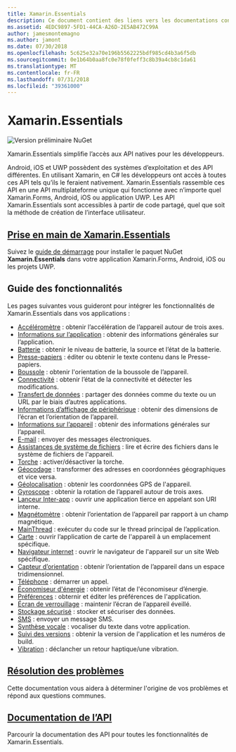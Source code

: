 ```yaml
---
title: Xamarin.Essentials
description: Ce document contient des liens vers les documentations concernant Xamarin.Essentials. Xamarin.Essentials rassemble les API natives en une API multiplateforme unique pour les applications mobiles.
ms.assetid: 4EDC9897-5FD1-44CA-A26D-2E5AB472C99A
author: jamesmontemagno
ms.author: jamont
ms.date: 07/30/2018
ms.openlocfilehash: 5c625e32a70e196b5562225bdf985cd4b3a6f5db
ms.sourcegitcommit: 0e1b64b0aa8fc0e78f0feff3c8b39a4cb8c1da61
ms.translationtype: MT
ms.contentlocale: fr-FR
ms.lasthandoff: 07/31/2018
ms.locfileid: "39361000"
---
```

# <a name="xamarinessentials"></a>Xamarin.Essentials

![Version préliminaire NuGet](~/media/shared/pre-release.png)

Xamarin.Essentials simplifie l’accès aux API natives pour les développeurs.

Android, iOS et UWP possèdent des systèmes d’exploitation et des API différentes. En utilisant Xamarin, en C# les développeurs ont accès à toutes ces API tels qu’ils le feraient nativement. Xamarin.Essentials rassemble ces API en une API multiplateforme unique qui fonctionne avec n’importe quel Xamarin.Forms, Android, iOS ou application UWP. Les API Xamarin.Essentials sont accessibles à partir de code partagé, quel que soit la méthode de création de l’interface utilisateur.

## <a name="get-started-with-xamarinessentialsget-startedmdcontextxamarinxamarin-forms"></a>[Prise en main de Xamarin.Essentials](get-started.md?context=xamarin/xamarin-forms)

Suivez le [guide de démarrage](get-started.md) pour installer le paquet NuGet **Xamarin.Essentials** dans votre application Xamarin.Forms, Android, iOS ou les projets UWP.

## <a name="feature-guides"></a>Guide des fonctionnalités

Les pages suivantes vous guideront pour intégrer les fonctionnalités de Xamarin.Essentials dans vos applications :

* [Accéléromètre](accelerometer.md?context=xamarin/xamarin-forms) : obtenir l’accélération de l’appareil autour de trois axes.
* [Informations sur l’application](app-information.md?context=xamarin/xamarin-forms) : obtenir des informations générales sur l’application.
* [Batterie](battery.md?context=xamarin/xamarin-forms) : obtenir le niveau de batterie, la source et l’état de la batterie.
* [Presse-papiers](clipboard.md?context=xamarin/xamarin-forms) : éditer ou obtenir le texte contenu dans le Presse-papiers.
* [Boussole](compass.md?context=xamarin/xamarin-forms) : obtenir l'orientation de la boussole de l’appareil.
* [Connectivité](connectivity.md?context=xamarin/xamarin-forms) : obtenir l’état de la connectivité et détecter les modifications.
* [Transfert de données](data-transfer.md?context=xamarin/xamarin-forms) : partager des données comme du texte ou un URL par le biais d’autres applications.
* [Informations d’affichage de périphérique](device-display.md?context=xamarin/xamarin-forms) : obtenir des dimensions de l’écran et l’orientation de l’appareil.
* [Informations sur l’appareil](device-information.md?context=xamarin/xamarin-forms) : obtenir des informations générales sur l’appareil.
* [E-mail](email.md?context=xamarin/xamarin-forms) : envoyer des messages électroniques.
* [Assistances de système de fichiers](file-system-helpers.md?context=xamarin/xamarin-forms) : lire et écrire des fichiers dans le système de fichiers de l'appareil.
* [Torche](flashlight.md?context=xamarin/xamarin-forms) : activer/désactiver la torche.
* [Géocodage](geocoding.md?context=xamarin/xamarin-forms) : transformer des adresses en coordonnées géographiques et vice versa.
* [Géolocalisation](geolocation.md?context=xamarin/xamarin-forms) : obtenir les coordonnées GPS de l'appareil.
* [Gyroscope](gyroscope.md?context=xamarin/xamarin-forms) : obtenir la rotation de l’appareil autour de trois axes.
* [Lanceur Inter-app](launcher.md?context=xamarin/xamarin-forms) : ouvrir une application tierce en appelant son URI interne.
* [Magnétomètre](magnetometer.md?context=xamarin/xamarin-forms) : obtenir l’orientation de l’appareil par rapport à un champ magnétique.
* [MainThread](main-thread.md?content=xamarin/xamarin-forms) : exécuter du code sur le thread principal de l’application.
* [Carte](maps.md?content=xamarin/xamarin-forms) : ouvrir l’application de carte de l'appareil à un emplacement spécifique.
* [Navigateur internet](open-browser.md?context=xamarin/xamarin-forms) : ouvrir le navigateur de l'appareil sur un site Web spécifique.
* [Capteur d’orientation](orientation-sensor.md?context=xamarin/xamarin-forms) : obtenir l’orientation de l’appareil dans un espace tridimensionnel.
* [Téléphone](phone-dialer.md?context=xamarin/xamarin-forms) : démarrer un appel.
* [Économiseur d'énergie](power.md?context=xamarin/xamarin-forms) : obtenir l’état de l'économiseur d’énergie.
* [Préférences](preferences.md?context=xamarin/xamarin-forms) : obternir et éditer les préférences de l'application.
* [Écran de verrouillage](screen-lock.md?context=xamarin/xamarin-forms) : maintenir l’écran de l’appareil éveillé.
* [Stockage sécurisé](secure-storage.md?context=xamarin/xamarin-forms) : stocker et sécuriser des données.
* [SMS](sms.md?context=xamarin/xamarin-forms) : envoyer un message SMS.
* [Synthèse vocale](text-to-speech.md?context=xamarin/xamarin-forms) : vocaliser du texte dans votre application.
* [Suivi des versions](version-tracking.md?context=xamarin/xamarin-forms) : obtenir la version de l'application et les numéros de build.
* [Vibration](vibrate.md?context=xamarin/xamarin-forms) : déclancher un retour haptique/une vibration.

## <a name="troubleshootingtroubleshootingmdcontextxamarinxamarin-forms"></a>[Résolution des problèmes](troubleshooting.md?context=xamarin/xamarin-forms)

Cette documentation vous aidera à déterminer l'origine de vos problèmes et répond aux questions communes.

## <a name="api-documentationxrefxamarinessentials"></a>[Documentation de l’API](xref:Xamarin.Essentials)

Parcourir la documentation des API pour toutes les fonctionnalités de Xamarin.Essentials.
